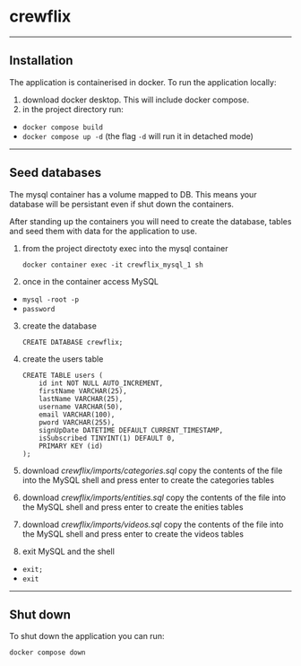 # crewflix

---

## Installation

The application is containerised in docker. To run the application locally:

1. download docker desktop. This will include docker compose.
2. in the project directory run:

- `docker compose build`
- `docker compose up -d` (the flag `-d` will run it in detached mode)

---

## Seed databases

The mysql container has a volume mapped to DB. This means your database will be persistant even if shut down the containers.

After standing up the containers you will need to create the database, tables and seed them with data for the application to use.

1. from the project directoty exec into the mysql container

   `docker container exec -it crewflix_mysql_1 sh`

2. once in the container access MySQL

- `mysql -root -p`
- `password`

3. create the database

   `CREATE DATABASE crewflix;`

4. create the users table

   ```
   CREATE TABLE users (
       id int NOT NULL AUTO_INCREMENT,
       firstName VARCHAR(25),
       lastName VARCHAR(25),
       username VARCHAR(50),
       email VARCHAR(100),
       pword VARCHAR(255),
       signUpDate DATETIME DEFAULT CURRENT_TIMESTAMP,
       isSubscribed TINYINT(1) DEFAULT 0,
       PRIMARY KEY (id)
   );
   ```

5. download _crewflix/imports/categories.sql_ copy the contents of the file into the MySQL shell and press enter to create the categories tables

6. download _crewflix/imports/entities.sql_ copy the contents of the file into the MySQL shell and press enter to create the enities tables

7. download _crewflix/imports/videos.sql_ copy the contents of the file into the MySQL shell and press enter to create the videos tables

8. exit MySQL and the shell

- `exit;`
- `exit`

---

## Shut down

To shut down the application you can run:

   `docker compose down`
